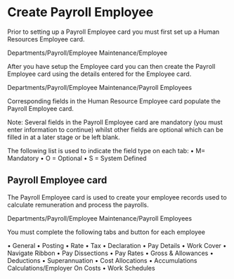 # Create Payroll Employee

Prior to setting up a Payroll Employee card you must first set up a Human Resources Employee card. 

Departments/Payroll/Employee Maintenance/Employee 

After you have setup the Employee card you can then create the Payroll Employee card using the details entered for the Employee card.  

Departments/Payroll/Employee Maintenance/Payroll Employees

Corresponding fields in the Human Resource Employee card populate the Payroll Employee card.  

Note: Several fields in the Payroll Employee card are mandatory (you must enter information to continue) whilst other fields are optional which can be filled in at a later stage or be left blank.

The following list is used to indicate the field type on each tab:
•	M= Mandatory
•	O = Optional
•	S = System Defined

## Payroll Employee card

The Payroll Employee card is used to create your employee records used to calculate remuneration and process the payrolls.

Departments/Payroll/Employee Maintenance/Payroll Employees

You must complete the following tabs and button for each employee

•	General 
•	Posting
•	Rate
•	Tax
•	Declaration
•	Pay Details
•	Work Cover
•	Navigate Ribbon
•	Pay Dissections
•	Pay Rates
•	Gross & Allowances
•	Deductions
•	Superannuation 
•	Cost Allocations
•	Accumulations Calculations/Employer On Costs
•	Work Schedules 
